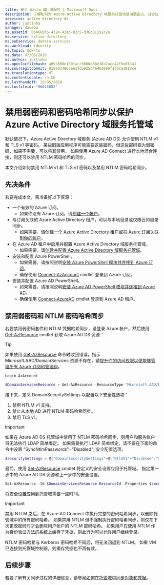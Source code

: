 ```yaml
---
title: 安全 Azure AD 域服务 | Microsoft Docs
description: 了解如何为 Azure Active Directory 域服务托管域禁用弱密码、旧协议和 NTLM 密码哈希同步。
services: active-directory-ds
author: justinha
manager: daveba
ms.assetid: 6b4665b5-4324-42ab-82c5-d36c01192c2a
ms.service: active-directory
ms.subservice: domain-services
ms.workload: identity
ms.topic: how-to
ms.date: 07/06/2020
ms.author: justinha
ms.openlocfilehash: a89c898e150facc9860d86e18a7acc42f5e0f441
ms.sourcegitcommit: 8192034867ee1fd3925c4a48d890f140ca3918ce
ms.translationtype: MT
ms.contentlocale: zh-CN
ms.lasthandoff: 12/05/2020
ms.locfileid: "96618852"
---
```

# <a name="disable-weak-ciphers-and-password-hash-synchronization-to-secure-an-azure-active-directory-domain-services-managed-domain"></a>禁用弱密码和密码哈希同步以保护 Azure Active Directory 域服务托管域

默认情况下，Azure Active Directory 域服务 (Azure AD DS) 允许使用 NTLM v1 和 TLS v1 等密码。 某些旧版应用程序可能需要这些密码，但这些密码视为弱密码，如果不需要，可以将其禁用。 如果使用 Azure AD Connect 进行本地混合连接，则还可以禁用 NTLM 密码哈希的同步。

本文介绍如何禁用 NTLM v1 和 TLS v1 密码以及禁用 NTLM 密码哈希同步。

## <a name="prerequisites"></a>先决条件

若要完成本文，需准备好以下资源：

* 一个有效的 Azure 订阅。
    * 如果你没有 Azure 订阅，请[创建一个帐户](https://azure.microsoft.com/free/?WT.mc_id=A261C142F)。
* 与订阅关联的 Azure Active Directory 租户，可以与本地目录或仅限云的目录同步。
    * 如果需要，请[创建一个 Azure Active Directory 租户][create-azure-ad-tenant]或[将 Azure 订阅关联到你的帐户][associate-azure-ad-tenant]。
* 在 Azure AD 租户中启用并配置 Azure Active Directory 域服务托管域。
    * 如果需要，请[创建并配置 Azure Active Directory 域服务托管域][create-azure-ad-ds-instance]。
* 安装和配置 Azure PowerShell。
    * 如果需要，请按照说明[安装 Azure PowerShell 模块并连接到 Azure 订阅](/powershell/azure/install-az-ps)。
    * 确保使用 [Connect-AzAccount][Connect-AzAccount] cmdlet 登录到 Azure 订阅。
* 安装并配置 Azure AD PowerShell。
    * 如果需要，请按照说明[安装 Azure AD PowerShell 模块并连接到 Azure AD](/powershell/azure/active-directory/install-adv2)。
    * 确保使用 [Connect-AzureAD][Connect-AzureAD] cmdlet 登录到 Azure AD 租户。

## <a name="disable-weak-ciphers-and-ntlm-password-hash-sync"></a>禁用弱密码和 NTLM 密码哈希同步

若要禁用弱密码套件和 NTLM 凭据哈希同步，请登录 Azure 帐户，然后使用 [Get-AzResource][Get-AzResource] cmdlet 获取 Azure AD DS 资源：

> [!TIP]
> 如果使用 [Get-AzResource][Get-AzResource] 命令时收到错误，指示 Microsoft.AAD/DomainServices 资源不存在，请[提升你的访问权限以便能够管理所有 Azure 订阅和管理组][global-admin]。

```powershell
Login-AzAccount

$DomainServicesResource = Get-AzResource -ResourceType "Microsoft.AAD/DomainServices"
```

接下来，定义 DomainSecuritySettings 以配置以下安全性选项：

1. 禁用 NTLM v1 支持。
2. 禁止从本地 AD 进行 NTLM 密码哈希同步。
3. 禁用 TLS v1。

> [!IMPORTANT]
> 如果在 Azure AD DS 托管域中禁用了 NTLM 密码哈希同步，则用户和服务帐户将无法执行 LDAP 简单绑定。 如果需要执行 LDAP 简单绑定，请不要在下面的命令中设置 "SyncNtlmPasswords"="Disabled"; 安全配置选项。

```powershell
$securitySettings = @{"DomainSecuritySettings"=@{"NtlmV1"="Disabled";"SyncNtlmPasswords"="Disabled";"TlsV1"="Disabled"}}
```

最后，使用 [Set-AzResource][Set-AzResource] cmdlet 将定义的安全设置应用于托管域。 指定第一步中的 Azure AD DS 资源和上一步中的安全设置。

```powershell
Set-AzResource -Id $DomainServicesResource.ResourceId -Properties $securitySettings -Verbose -Force
```

将安全设置应用到托管域需要一些时间。

> [!IMPORTANT]
> 禁用 NTLM 之后，在 Azure AD Connect 中执行完整的密码哈希同步，以删除托管域中的所有密码哈希。 如果禁用 NTLM 但不强制执行密码哈希同步，则仅在下次更改密码时才会删除用户帐户的 NTLM 密码哈希。 如果用户在使用 NTLM 作为身份验证方法的系统上缓存了凭据，则此行为可以允许用户继续登录。
>
> NTLM 密码哈希与 Kerberos 密码哈希不同后，将无法回退到 NTLM。 如果 VM 已连接到托管域控制器，则缓存凭据也不再有效。  

## <a name="next-steps"></a>后续步骤

若要了解有关同步过程的详细信息，请参阅[如何在托管域中同步对象和凭据][synchronization]。

<!-- INTERNAL LINKS -->
[create-azure-ad-tenant]: ../active-directory/fundamentals/sign-up-organization.md
[associate-azure-ad-tenant]: ../active-directory/fundamentals/active-directory-how-subscriptions-associated-directory.md
[create-azure-ad-ds-instance]: tutorial-create-instance.md
[global-admin]: ../role-based-access-control/elevate-access-global-admin.md
[synchronization]: synchronization.md

<!-- EXTERNAL LINKS -->
[Get-AzResource]: /powershell/module/az.resources/Get-AzResource
[Set-AzResource]: /powershell/module/Az.Resources/Set-AzResource
[Connect-AzAccount]: /powershell/module/Az.Accounts/Connect-AzAccount
[Connect-AzureAD]: /powershell/module/AzureAD/Connect-AzureAD
